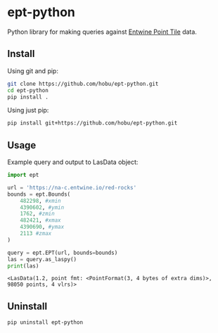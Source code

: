 # ept-python

Python library for making queries against [Entwine Point Tile](https://entwine.io/) data.

## Install

Using git and pip:

```bash
git clone https://github.com/hobu/ept-python.git
cd ept-python
pip install .
```

Using just pip:

```bash
pip install git+https://github.com/hobu/ept-python.git
```

## Usage

Example query and output to LasData object:

```python
import ept

url = 'https://na-c.entwine.io/red-rocks'
bounds = ept.Bounds(
    482298, #xmin
    4390602, #ymin
    1762, #zmin
    482421, #xmax
    4390690, #ymax
    2113 #zmax
)

query = ept.EPT(url, bounds=bounds)
las = query.as_laspy()
print(las)
```
```
<LasData(1.2, point fmt: <PointFormat(3, 4 bytes of extra dims)>, 98050 points, 4 vlrs)>
```


## Uninstall

```
pip uninstall ept-python
```
